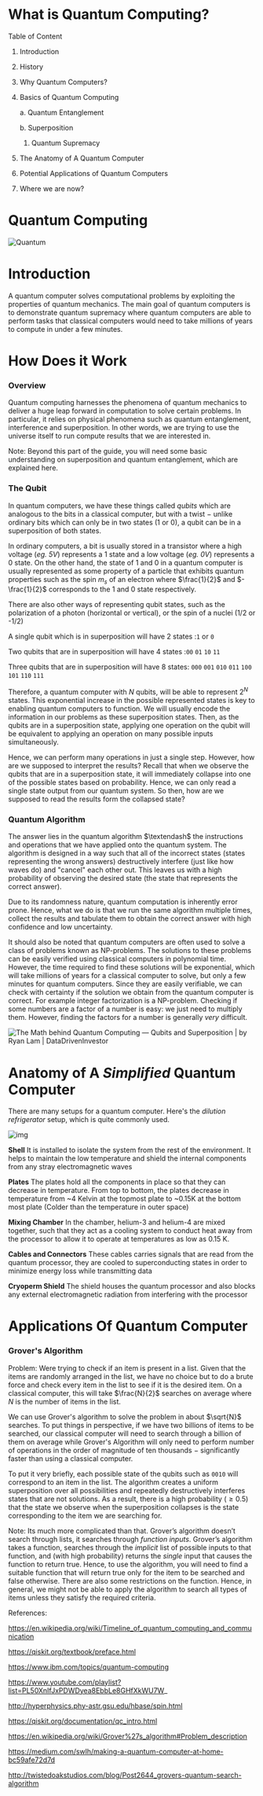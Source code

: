 <span></span>
# What is Quantum Computing?

Table of Content

1. Introduction

2. History

3. Why Quantum Computers?

4. Basics of Quantum Computing

   a. Quantum Entanglement

   b. Superposition

   1. Quantum Supremacy

5. The Anatomy of A Quantum Computer

6. Potential Applications of Quantum Computers

7. Where we are now?

# Quantum Computing


![Quantum](https://imgs.xkcd.com/comics/quantum.png)

# Introduction

A quantum computer solves computational problems by exploiting the properties of quantum mechanics. The main goal of quantum computers is to demonstrate quantum supremacy where quantum computers are able to perform tasks that classical computers would need to take millions of years to compute in under a few minutes.

# How Does it Work

### Overview

Quantum computing harnesses the phenomena of quantum mechanics to deliver a huge leap forward in computation to solve certain problems. In particular, it relies on physical phenomena such as quantum entanglement, interference and superposition. In other words, we are trying to use the universe itself to run compute results that we are interested in.

Note: Beyond this part of the guide, you will need some basic understanding on superposition and quantum entanglement, which are explained here.

### The Qubit

In quantum computers, we have these things called *qubits* which are analogous to the bits in a classical computer, but with a twist $-$ unlike ordinary bits which can only be in two states (1 or 0), a qubit can be in a superposition of both states. 

In ordinary computers, a bit is usually stored in a transistor where a high voltage (*eg. 5V*) represents a $1$ state and a low voltage (*eg. 0V*) represents a $0$ state. On the other hand, the state of $1$ and $0$ in a quantum computer is usually represented as some property of a particle that exhibits quantum properties such as the spin $m_s$ of an electron where $\frac{1}{2}$ and $-\frac{1}{2}$ corresponds to the $1$ and $0$ state respectively.

There are also other ways of representing qubit states, such as the polarization of a photon (horizontal or vertical), or the spin of a nuclei (1/2 or -1/2)

A single qubit which is in superposition will have 2 states :`1` or `0`

Two qubits that are in superposition will have 4 states :`00` `01` `10` `11` 

Three qubits that are in superposition will have 8 states: `000` `001` `010` `011` `100` `101` `110` `111`

Therefore, a quantum computer with $N$ qubits, will be able to represent $2^N$ states. This exponential increase in the possible represented states is key to enabling quantum computers to function. We will usually encode the information in our problems as these superposition states. Then, as the qubits are in a superposition state, applying one operation on the qubit will be equivalent to applying an operation on many possible inputs simultaneously. 

Hence, we can perform many operations in just a single step. However, how are we supposed to interpret the results? Recall that when we observe the qubits that are in a superposition state, it will immediately collapse into one of the possible states based on probability. Hence, we can only read a single state output from our quantum system. So then, how are we supposed to read the results form the collapsed state? 

### Quantum Algorithm

The answer lies in the quantum algorithm $\textendash$​ the instructions and operations that we have applied onto the quantum system. The algorithm is designed in a way such that all of the incorrect states (states representing the wrong answers) destructively interfere (just like how waves do) and "cancel" each other out. This leaves us with a high probability of observing the desired state (the state that represents the correct answer). 

Due to its randomness nature, quantum computation is inherently error prone. Hence, what we do is that we run the same algorithm multiple times, collect the results and tabulate them to obtain the correct answer with high confidence and low uncertainty. 

It should also be noted that quantum computers are often used to solve a class of problems known as NP-problems. The solutions to these problems can be easily verified using classical computers in polynomial time. However, the time required to find these solutions will be exponential, which will take millions of years for a classical computer to solve, but only a few minutes for quantum computers. Since they are easily verifiable, we can check with certainty if the solution we obtain from the quantum computer is correct. For example integer factorization is a NP-problem. Checking if some numbers are a factor of a number is easy: we just need to multiply them. However, finding the factors for a number is generally *very* difficult. 

![The Math behind Quantum Computing — Qubits and Superposition | by Ryan Lam  | DataDrivenInvestor](https://miro.medium.com/max/1400/0*xllJMzdAuDlba2xL)

# Anatomy of A *Simplified* Quantum Computer

There are many setups for a quantum computer. Here's the *dilution refrigerator* setup, which is quite commonly used.

![img](https://miro.medium.com/max/945/1*6DDQIebhDbbzopuWcNe5mQ.png)

**Shell** It is installed to isolate the system from the rest of the environment. It helps to maintain the low temperature and shield the internal components from any stray electromagnetic waves

**Plates** The plates hold all the components in place so that they can decrease in temperature. From top to bottom, the plates decrease in temperature from ~4 Kelvin at the topmost plate to ~0.15K at the bottom most plate (Colder than the temperature in outer space)

**Mixing Chamber** In the chamber, helium-3 and helium-4 are mixed together, such that they act as a cooling system to conduct heat away from the processor to allow it to operate at temperatures as low as 0.15 K.

**Cables and Connectors** These cables carries signals that are read from the quantum processor, they are cooled to superconducting states in order to minimize energy loss while transmitting data

**Cryoperm Shield** The shield houses the quantum processor and also blocks any external electromagnetic radiation from interfering with the processor

# Applications Of Quantum Computer

### Grover's Algorithm

Problem: Were trying to check if an item is present in a list. Given that the items are randomly arranged in the list, we have no choice but to do a brute force and check every item in the list to see if it is the desired item. On a classical computer, this will take $\frac{N}{2}$ searches on average where $N$ is the number of items in the list.

We can use Grover's algorithm to solve the problem in about $\sqrt{N}$ searches. To put things in perspective, if we have two billions of items to be searched, our classical computer will need to search through a billion of them on average while Grover's Algorithm will only need to perform number of operations in the order of magnitude of ten thousands $-$ significantly faster than using a classical computer.

To put it very briefly, each possible state of the qubits such as `0010` will correspond to an item in the list. The algorithm creates a uniform superposition over all possibilities and repeatedly destructively interferes states that are not solutions. As a result, there is a high probability ($\ge 0.5$) that the state we observe when the superposition collapses is the state corresponding to the item we are searching for.

Note: Its much more complicated than that. Grover’s algorithm doesn’t search through lists, it searches through *function inputs*. Grover’s algorithm takes a function, searches through the *implicit* list of possible inputs to that function, and (with high probability) returns the *single* input that causes the function to return true. Hence, to use the algorithm, you will need to find a suitable function that will return true only for the item to be searched and false otherwise. There are also some restrictions on the function. Hence, in general, we might not be able to apply the algorithm to search all types of items unless they satisfy the required criteria.







References:

https://en.wikipedia.org/wiki/Timeline_of_quantum_computing_and_communication

https://qiskit.org/textbook/preface.html

https://www.ibm.com/topics/quantum-computing

https://www.youtube.com/playlist?list=PL50XnIfJxPDWDyea8EbbLe8GHfXkWU7W_

http://hyperphysics.phy-astr.gsu.edu/hbase/spin.html	

https://qiskit.org/documentation/qc_intro.html

https://en.wikipedia.org/wiki/Grover%27s_algorithm#Problem_description

https://medium.com/swlh/making-a-quantum-computer-at-home-bc59afe72d7d

http://twistedoakstudios.com/blog/Post2644_grovers-quantum-search-algorithm	
